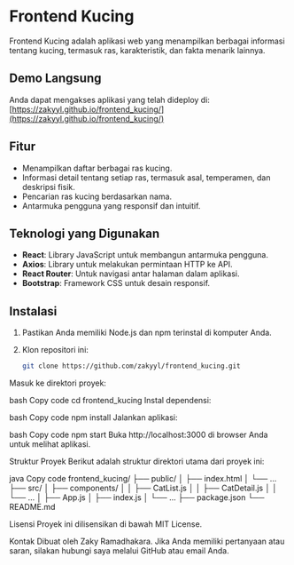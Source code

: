 # Frontend Kucing

Frontend Kucing adalah aplikasi web yang menampilkan berbagai informasi tentang kucing, termasuk ras, karakteristik, dan fakta menarik lainnya.

## Demo Langsung

Anda dapat mengakses aplikasi yang telah dideploy di: [https://zakyyl.github.io/frontend_kucing/](https://zakyyl.github.io/frontend_kucing/)

## Fitur

- Menampilkan daftar berbagai ras kucing.
- Informasi detail tentang setiap ras, termasuk asal, temperamen, dan deskripsi fisik.
- Pencarian ras kucing berdasarkan nama.
- Antarmuka pengguna yang responsif dan intuitif.

## Teknologi yang Digunakan

- **React**: Library JavaScript untuk membangun antarmuka pengguna.
- **Axios**: Library untuk melakukan permintaan HTTP ke API.
- **React Router**: Untuk navigasi antar halaman dalam aplikasi.
- **Bootstrap**: Framework CSS untuk desain responsif.

## Instalasi

1. Pastikan Anda memiliki Node.js dan npm terinstal di komputer Anda.
2. Klon repositori ini:

   ```bash
   git clone https://github.com/zakyyl/frontend_kucing.git
Masuk ke direktori proyek:

bash
Copy code
cd frontend_kucing
Instal dependensi:

bash
Copy code
npm install
Jalankan aplikasi:

bash
Copy code
npm start
Buka http://localhost:3000 di browser Anda untuk melihat aplikasi.

Struktur Proyek
Berikut adalah struktur direktori utama dari proyek ini:

java
Copy code
frontend_kucing/
├── public/
│   ├── index.html
│   └── ...
├── src/
│   ├── components/
│   │   ├── CatList.js
│   │   ├── CatDetail.js
│   │   └── ...
│   ├── App.js
│   ├── index.js
│   └── ...
├── package.json
└── README.md

Lisensi
Proyek ini dilisensikan di bawah MIT License.

Kontak
Dibuat oleh Zaky Ramadhakara. Jika Anda memiliki pertanyaan atau saran, silakan hubungi saya melalui GitHub atau email Anda.

